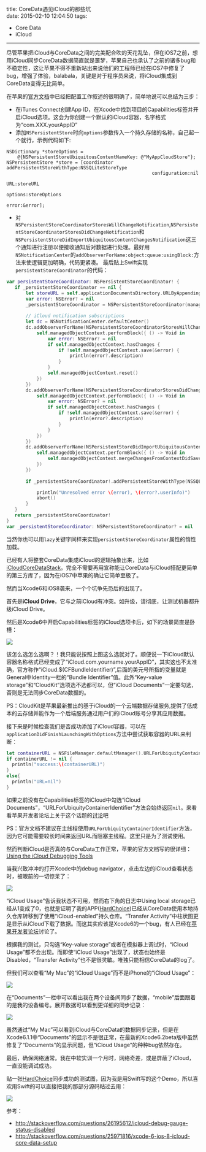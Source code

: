 title: CoreData遇见iCloud的那些坑  
date: 2015-02-10 12:04:50
tags:
- Core Data
- iCloud

---
尽管苹果把iCloud与CoreData之间的完美配合吹的天花乱坠，但在iOS7之前，想用iCloud同步CoreData数据简直就是噩梦，苹果自己也承认了之前的诸多bug和不稳定性，这让苹果不得不重新站出来说他们的工程师已经在iOS7中修复了bug，增强了体验，balabala，关键是对于程序员来说，将iCloud集成到CoreData变得无比简单。  

<!-- more -->  

在苹果的[官方文档](https://developer.apple.com/library/ios/documentation/DataManagement/Conceptual/UsingCoreDataWithiCloudPG/UsingSQLiteStoragewithiCloud/UsingSQLiteStoragewithiCloud.html#//apple_ref/doc/uid/TP40013491-CH3-SW1)中已经把配置工作叙述的很明确了，简单地说可以总结为三步：  
- 在iTunes Connect创建App ID，在Xcode中找到项目的Capabilities标签并开启iCloud选项。这会为你创建一个默认的iCloud容器，名字格式为“com.XXX.yourAppID”  
- 添加`NSPersistentStore`时向`options`参数传入一个持久存储的名称，自己起一个就行，示例代码如下:  

```objc
NSDictionary *storeOptions =
    @{NSPersistentStoreUbiquitousContentNameKey: @"MyAppCloudStore"};
NSPersistentStore *store = [coordinator addPersistentStoreWithType:NSSQLiteStoreType
                                                     configuration:nil
                                                               URL:storeURL
                                                           options:storeOptions
                                                             error:&error];
```
-  对`NSPersistentStoreCoordinatorStoresWillChangeNotification`,`NSPersistentStoreCoordinatorStoresDidChangeNotification`和`NSPersistentStoreDidImportUbiquitousContentChangesNotification`这三个通知进行注册以便接收通知后对数据进行处理。最好用`NSNotificationCenter`的`addObserverForName:object:queue:usingBlock:`方法来使逻辑更加明确，代码更紧凑。
最后贴上Swift实现`persistentStoreCoordinator`的代码：
```swift
var persistentStoreCoordinator: NSPersistentStoreCoordinator! {
   if _persistentStoreCoordinator == nil {
       let storeURL = self.applicationDocumentsDirectory.URLByAppendingPathComponent("HardChoice.sqlite")
       var error: NSError? = nil
       _persistentStoreCoordinator = NSPersistentStoreCoordinator(managedObjectModel: self.managedObjectModel)
       
       // iCloud notification subscriptions
       let dc = NSNotificationCenter.defaultCenter()
       dc.addObserverForName(NSPersistentStoreCoordinatorStoresWillChangeNotification, object: self.persistentStoreCoordinator, queue: NSOperationQueue.mainQueue(), usingBlock: { (note) -> Void in
           self.managedObjectContext.performBlock({ () -> Void in
               var error: NSError? = nil
               if self.managedObjectContext.hasChanges {
                   if !self.managedObjectContext.save(&error) {
                       println(error?.description)
                   }
               }
               self.managedObjectContext.reset()
           })
       })
       dc.addObserverForName(NSPersistentStoreCoordinatorStoresDidChangeNotification, object: self.persistentStoreCoordinator, queue: NSOperationQueue.mainQueue(), usingBlock: { (note) -> Void in
           self.managedObjectContext.performBlock({ () -> Void in
               var error: NSError? = nil
               if self.managedObjectContext.hasChanges {
                   if !self.managedObjectContext.save(&error) {
                       println(error?.description)
                   }
               }
           })
       })
       dc.addObserverForName(NSPersistentStoreDidImportUbiquitousContentChangesNotification, object: self.persistentStoreCoordinator, queue: NSOperationQueue.mainQueue(), usingBlock: { (note) -> Void in
           self.managedObjectContext.performBlock({ () -> Void in
               self.managedObjectContext.mergeChangesFromContextDidSaveNotification(note)
           })
       })
       
       if _persistentStoreCoordinator!.addPersistentStoreWithType(NSSQLiteStoreType, configuration: nil, URL: storeURL, options: [NSPersistentStoreUbiquitousContentNameKey:"MyAppCloudStore"], error: &error) == nil {

           println("Unresolved error \(error), \(error?.userInfo)")
           abort()
       }
   }
   return _persistentStoreCoordinator!
}
var _persistentStoreCoordinator: NSPersistentStoreCoordinator? = nil
```

当然你也可以用`lazy`关键字同样来实现`persistentStoreCoordinator`属性的惰性加载。  

已经有人将整套CoreData集成iCloud的逻辑抽象出来，比如[iCloudCoreDataStack](https://github.com/mluisbrown/iCloudCoreDataStack)。完全不需要再用宣称能让CoreData与iCloud搭配更简单的第三方库了，因为在iOS7中苹果的确让它简单至极了。  

然而当Xcode6和iOS8袭来，一个个坑争先恐后的出现了。  

首先是**iCloud Drive**，它与之前iCloud有冲突。如升级，请彻底，让测试机器都升级iCloud Drive。  

然后是Xcode6中开启Capabilities标签的iCloud选项卡后，如下的场景简直是卧槽：  

![](http://7ni3rk.com1.z0.glb.clouddn.com/QQ20150210-1@2x.png?imageView2/2/w/800/q/75|watermark/2/text/eXVsaW5ndGlhbnhpYQ==/font/Y29taWMgc2FucyBtcw==/fontsize/500/fill/I0VGRUZFRg==/dissolve/100/gravity/SouthEast/dx/10/dy/10)   

该怎么选怎么选啊？！我只能说按照上图这么选就对了。顺便说一下iCloud默认容器名称格式已经变成了“iCloud.com.yourname.yourAppID”，其实这也不太准确，官方称作“iCloud.$(CFBundleIdentifier)”,后面的美元号所指的变量就是General中Identity一栏的“Bundle Identifier”值。此外“Key-value storage”和“CloudKit”选项选不选都可以，但“iCloud Documents”一定要勾选，否则是无法同步CoreData数据的。  

PS：CloudKit是苹果最新推出的基于iCloud的一个云端数据存储服务,提供了低成本的云存储并能作为一个后端服务通过用户们的iCloud账号分享其应用数据。 

接下来是时候检查我们是否成功添加了iCloud容器，可以在`applicationDidFinishLaunchingWithOptions`方法中尝试获取容器的URL来判断：  
```swift
let containerURL = NSFileManager.defaultManager().URLForUbiquityContainerIdentifier("iCloud.com.yulingtianxia.HardChoice")
if containerURL != nil {
  println("success:\(containerURL)")
}
else{
  println("URL=nil")
}
```
如果之前没有在Capabilities标签的iCloud中勾选“iCloud Documents”，“URLForUbiquityContainerIdentifier”方法会始终返回`nil`。来看看苹果开发者论坛上关于这个话题的[讨论](https://devforums.apple.com/message/1006124#1006124)吧  

PS：官方文档不建议在主线程使用`URLForUbiquityContainerIdentifier`方法，因为它可能需要较长时间来返回URL而阻塞主线程。这里只是为了测试使用。  

然而判断iCloud是否真的与CoreData工作正常，苹果的官方文档写的很详细：[Using the iCloud Debugging Tools](https://developer.apple.com/library/ios/documentation/DataManagement/Conceptual/UsingCoreDataWithiCloudPG/UsingiCloudDebuggingTools/UsingiCloudDebuggingTools.html#//apple_ref/doc/uid/TP40013491-CH8-SW1)  

当我兴致冲冲的打开Xcode中的debug navigator，点击左边的iCloud查看状态时，被眼前的一切惊呆了：  

![](http://7ni3rk.com1.z0.glb.clouddn.com/QQ20150210-4@2x.png?imageView2/2/w/800/q/75|watermark/2/text/eXVsaW5ndGlhbnhpYQ==/font/Y29taWMgc2FucyBtcw==/fontsize/500/fill/I0VGRUZFRg==/dissolve/100/gravity/SouthEast/dx/10/dy/10)  

“iCloud Usage”告诉我状态不可用，然而右下角的日志中Using local storage已经从1变成了0，也就是证明了我的APP([HardChoice](http://hardchoice.yulingtianxia.com))已经从CoreData使用本地持久仓库转移到了使用“iCloud-enabled”持久仓库。“Transfer Activity”中柱状图更是显示从iCloud下载了数据。而这其实应该是Xcode6的一个bug，有人已经在[苹果开发者论坛](https://devforums.apple.com/message/1026708#1026708)讨论了。  

根据我的测试，只勾选“Key-value storage”或者在模拟器上调试时，“iCloud Usage”都不会出现。而即使“iCloud Usage”出现了，状态也始终是Disabled，“Transfer Activity”也不是很灵敏。唯独只能相信CoreData的log了。  

但我们可以查看“My Mac”的“iCloud Usage”而不是iPhone的“iCloud Usage”：  

![](http://7ni3rk.com1.z0.glb.clouddn.com/QQ20150210-6@2x.png?imageView2/2/w/800/q/75|watermark/2/text/eXVsaW5ndGlhbnhpYQ==/font/Y29taWMgc2FucyBtcw==/fontsize/500/fill/I0VGRUZFRg==/dissolve/100/gravity/SouthEast/dx/10/dy/10)  

在“Documents”一栏中可以看出我在两个设备间同步了数据，“mobile”后面跟着的是我的设备编号。展开数据可以看到更详细的同步记录：  

![](http://7ni3rk.com1.z0.glb.clouddn.com/QQ20150210-5@2x.png?imageView2/2/w/800/q/75|watermark/2/text/eXVsaW5ndGlhbnhpYQ==/font/Y29taWMgc2FucyBtcw==/fontsize/500/fill/I0VGRUZFRg==/dissolve/100/gravity/SouthEast/dx/10/dy/10)  

虽然通过“My Mac”可以看到iCloud与CoreData的数据同步记录，但是在Xcode6.1.1中“Documents”的显示不是很正常，在最新的Xcode6.2beta版中虽然修复了“Documents”的显示问题，但“iCloud Usage”的种种bug依然存在。  

最后，确保网络通常。我在中软实训一个月时，网络奇差，或是屏蔽了iCloud，一直没能调试成功。  

贴一张[HardChoice](http://hardchoice.yulingtianxia.com)同步成功的测试图，因为我是用Swift写的这个Demo，所以喜欢用Swift的可以直接把我的那部分源码粘过去用：  

![](http://7ni3rk.com1.z0.glb.clouddn.com/52D3D9B3C9688FB91EDAEB5F88BF102C.jpg?imageView2/2/w/800/q/75|watermark/2/text/eXVsaW5ndGlhbnhpYQ==/font/Y29taWMgc2FucyBtcw==/fontsize/500/fill/I0VGRUZFRg==/dissolve/100/gravity/SouthEast/dx/10/dy/10)  


参考：  

- http://stackoverflow.com/questions/26195612/icloud-debug-gauge-status-disabled  
- http://stackoverflow.com/questions/25971816/xcode-6-ios-8-icloud-core-data-setup
